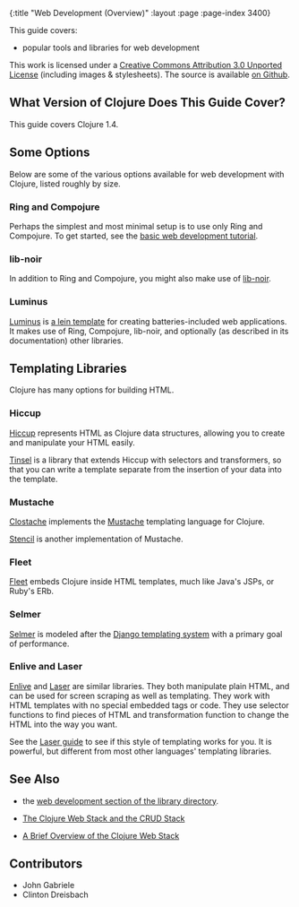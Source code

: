 {:title "Web Development (Overview)"
 :layout :page :page-index 3400}

This guide covers:

  * popular tools and libraries for web development

This work is licensed under a <a rel="license"
href="https://creativecommons.org/licenses/by/3.0/">Creative Commons
Attribution 3.0 Unported License</a> (including images &
stylesheets). The source is available [on
Github](https://github.com/clojure-doc/clojure-doc.github.io).



## What Version of Clojure Does This Guide Cover?

This guide covers Clojure 1.4.



## Some Options

Below are some of the various options available for web development
with Clojure, listed roughly by size.



### Ring and Compojure

Perhaps the simplest and most minimal setup is to use only Ring and
Compojure. To get started, see the [basic web development
tutorial](/articles/tutorials/basic_web_development/).



### lib-noir

In addition to Ring and Compojure, you might also make use of
[lib-noir](https://github.com/noir-clojure/lib-noir).



### Luminus

[Luminus](http://www.luminusweb.net/) is [a lein
template](https://github.com/yogthos/luminus-template) for creating
batteries-included web applications. It makes use of Ring, Compojure,
lib-noir, and optionally (as described in its documentation) other
libraries.



## Templating Libraries

Clojure has many options for building HTML.


### Hiccup

[Hiccup](https://github.com/weavejester/hiccup) represents HTML as
Clojure data structures, allowing you to create and manipulate your
HTML easily.

[Tinsel](https://github.com/davidsantiago/tinsel) is a library that
extends Hiccup with selectors and transformers, so that you can write
a template separate from the insertion of your data into the template.


### Mustache

[Clostache](https://github.com/fhd/clostache) implements the
[Mustache](https://mustache.github.io/) templating language for
Clojure.

[Stencil](https://github.com/davidsantiago/stencil) is another
implementation of Mustache.


### Fleet

[Fleet](https://github.com/Flamefork/fleet) embeds Clojure inside HTML
templates, much like Java's JSPs, or Ruby's ERb.



### Selmer
[Selmer](https://github.com/yogthos/Selmer) is modeled after the
[Django templating system](https://www.djangoproject.com/) with a primary goal of performance.


### Enlive and Laser

[Enlive](https://github.com/cgrand/enlive) and
[Laser](https://github.com/Raynes/laser) are similar libraries. They
both manipulate plain HTML, and can be used for screen scraping as
well as templating. They work with HTML templates with no special
embedded tags or code. They use selector functions to find pieces of
HTML and transformation function to change the HTML into the way you
want.

See the
[Laser guide](https://github.com/Raynes/laser/blob/master/docs/guide.md)
to see if this style of templating works for you. It is powerful, but
different from most other languages' templating libraries.



## See Also

  * the [web development section of the library
    directory](/articles/ecosystem/libraries_directory/#web-development).

  * [The Clojure Web Stack and the CRUD Stack](http://brehaut.net/blog/2012/clojure_web_and_the_crud_stack)

  * [A Brief Overview of the Clojure Web Stack](http://brehaut.net/blog/2011/ring_introduction)



## Contributors

* John Gabriele
* Clinton Dreisbach

